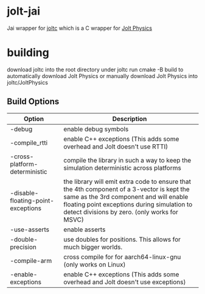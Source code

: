 # jolt-jai
Jai wrapper for [joltc](https://github.com/amerkoleci/joltc) which is a C wrapper for [Jolt Physics](https://github.com/jrouwe/JoltPhysics)

# building
download joltc into the root directory under joltc
run cmake -B build to automatically download Jolt Physics or manually download Jolt Physics into joltc/JoltPhysics

## Build Options
| Option | Description |
| - | - |
| -debug | enable debug symbols |
| -compile_rtti | enable C++ exceptions (This adds some overhead and Jolt doesn't use RTTI) |
| -cross-platform-deterministic | compile the library in such a way to keep the simulation deterministic across platforms |
| -disable-floating-point-exceptions | the library will emit extra code to ensure that the 4th component of a 3-vector is kept the same as the 3rd component and will enable floating point exceptions during simulation to detect divisions by zero. (only works for MSVC) |
| -use-asserts | enable asserts |
| -double-precision | use doubles for positions. This allows for much bigger worlds. |
| -compile-arm | cross compile for for aarch64-linux-gnu (only works on Linux) |
| -enable-exceptions | enable C++ exceptions (This adds some overhead and Jolt doesn't use exceptions) |


